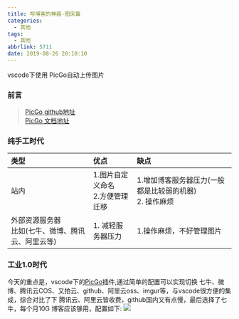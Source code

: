 ```yaml
---
title: 写博客的神器-图床篇
categories:
  - 其他
tags:
  - 其他
abbrlink: 5711
date: 2019-08-26 20:10:10
---
```


vscode下使用 PicGo自动上传图片
<!-- more -->

### 前言
> [PicGo github地址](https://github.com/Molunerfinn/PicGo)  
> [PicGo 文档地址](https://picgo.github.io/PicGo-Doc/zh/guide/config.html) 


### 纯手工时代
| 类型 | 优点 | 缺点
| :--- | :---  | :---
|站内 | 1.图片自定义命名<br/> 2.方便管理迁移  | 1.增加博客服务器压力(一般都是比较弱的机器)<br/> 2. 操作麻烦
|外部资源服务器<br/>比如(七牛、微博、腾讯云、阿里云等) |1. 减轻服务器压力<br/> |1.操作麻烦，不好管理图片

### 工业1.0时代
今天的重点是，vscode下的[PicGo](https://github.com/Molunerfinn/PicGo)插件,通过简单的配置可以实现切换 七牛、微博、腾讯云COS、又拍云、github、阿里云oss、imgur等，与vscode很方便的集成，综合对比了下 腾讯云、阿里云皆收费，github国内又有点慢，最后选择了七牛，每个月10G 博客应该够用，配置如下:
![](http://qiniu.xxgtalk.cn/blog/images/20190807085943.png)
